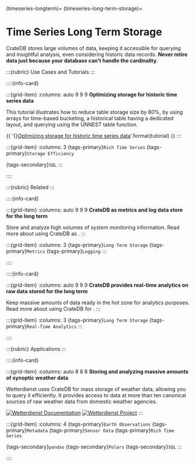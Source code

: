 (timeseries-longterm)=
(timeseries-long-term-storage)=
# Time Series Long Term Storage

CrateDB stores large volumes of data, keeping it accessible for querying
and insightful analysis, even considering historic data records.
**Never retire data just because your database can't handle the cardinality.**


:::{rubric} Use Cases and Tutorials
:::


::::{info-card}

:::{grid-item}
:columns: auto 9 9 9
**Optimizing storage for historic time series data**

This tutorial illustrates how to reduce table storage size by 80%,
by using arrays for time-based bucketing, a historical table having
a dedicated layout, and querying using the UNNEST table function.

{{ '{}[Optimizing storage for historic time series data]'.format(tutorial) }}
:::

:::{grid-item}
:columns: 3
{tags-primary}`Rich Time Series`
{tags-primary}`Storage Efficiency`

{tags-secondary}`SQL`
:::

::::


:::{rubric} Related
:::

::::{info-card}

:::{grid-item}
:columns: auto 9 9 9
**CrateDB as metrics and log data store for the long term**

Store and analyze high volumes of system monitoring information.
Read more about using CrateDB as [](#metrics-store).
:::

:::{grid-item}
:columns: 3
{tags-primary}`Long Term Storage`
{tags-primary}`Metrics`
{tags-primary}`Logging`
:::

::::


::::{info-card}

:::{grid-item}
:columns: auto 9 9 9
**CrateDB provides real-time analytics on raw data stored for the long term**

Keep massive amounts of data ready in the hot zone for analytics purposes.
Read more about using CrateDB for [](#analytics).
:::

:::{grid-item}
:columns: 3
{tags-primary}`Long Term Storage`
{tags-primary}`Real-Time Analytics`
:::

::::


:::{rubric} Applications
:::

::::{info-card}

:::{grid-item}
:columns: auto 8 8 8
**Storing and analyzing massive amounts of synoptic weather data**

Wetterdienst uses CrateDB for mass storage of weather data, allowing you to
query it efficiently. It provides access to data at more than ten canonical
sources of raw weather data from domestic weather agencies.

[![Wetterdienst Documentation](https://img.shields.io/badge/Documentation-Data%20Export-darkgreen?logo=Markdown)](https://wetterdienst.readthedocs.io/en/latest/usage/python-api.html#export)
[![Wetterdienst Project](https://img.shields.io/badge/Repository-Wetterdienst-darkblue?logo=GitHub)](https://github.com/earthobservations/wetterdienst)
:::

:::{grid-item}
:columns: 4
{tags-primary}`Earth Observations`
{tags-primary}`Metadata`
{tags-primary}`Sensor Data`
{tags-primary}`Rich Time Series`

{tags-secondary}`pandas`
{tags-secondary}`Polars`
{tags-secondary}`SQL`
:::

::::



[Optimizing storage for historic time series data]: https://community.cratedb.com/t/optimizing-storage-for-historic-time-series-data/762
